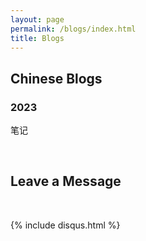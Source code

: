 ```yaml
---
layout: page
permalink: /blogs/index.html
title: Blogs
---
```


## Chinese Blogs

<!-- ### 2024

- [24Fall，英国硕士项目申请实录](https://xinwu74.github.io/blogs/24fall/) -->

### 2023

笔记

<!-- - [深度学习】分类和分割常见损失函数](https://xinwu74.github.io/blogs/2023loss) -->
<!-- - [极简风个人网站搭建指南](https://xinwu74.github.io/blogs/web)<br>
- [海外暑研申请指南](https://xinwu74.github.io/blogs/summer-res)<br>
- [数学建模竞赛的成功四要素](https://xinwu74.github.io/blogs/team2023) -->

<!-- ### 2022

- [20岁，宽心且看月中桂](https://xinwu74.github.io/blogs/20yrs)<br>
- [Cambridge 线上暑研回忆录](https://xinwu74.github.io/blogs/cambridge/)<br>
- [暂停、暂停、暂停](https://xinwu74.github.io/blogs/stop/) -->

<!-- ### 2021

- [19岁，山高路亦远](https://caihanlin.com/blogs/19yrs)<br>
- [星野学社实习回忆录](https://caihanlin.com/blogs/star)

### 2020

- [18岁，缓慢受锤的黄金年代](https://caihanlin.com/blogs/18yrs)<br>
- [本科博客，笔记，回忆录](https://mieclance.club/) -->

<br>

## Leave a Message

<br>

{% include disqus.html %} 

<br>

<!-- ## Web Star History

[Leave a star if you like it 🥰](https://github.com/GuangLun2000/GuangLun2000.github.io)

[![Star History Chart](https://api.star-history.com/svg?repos=GuangLun2000/GuangLun2000.github.io&type=Date)](https://star-history.com/#GuangLun2000/GuangLun2000.github.io&Date)

<br> -->
